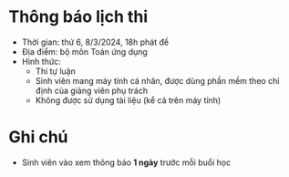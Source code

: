 <!--
abc
-->
# Thông báo lịch thi
* Thời gian: thứ 6, 8/3/2024, 18h phát đề
* Địa điểm: bộ môn Toán ứng dụng
* Hình thức:
  + Thi tự luận
  + Sinh viên mang máy tính cá nhân, được dùng phần mềm theo chỉ định của giảng viên phụ trách
  + Không được sử dụng tài liệu (kể cả trên máy tính)

# Ghi chú
* Sinh viên vào xem thông báo **1 ngày** trước mỗi buổi học
